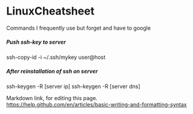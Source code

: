 # LinuxCheatsheet
Commands I frequently use but forget and have to google


##### Push ssh-key to server
ssh-copy-id -i ~/.ssh/mykey user@host
##### After reinstallation of ssh on server
ssh-keygen -R [server ip]
ssh-keygen -R [server dns]


Markdown link, for editing this page.
https://help.github.com/en/articles/basic-writing-and-formatting-syntax
